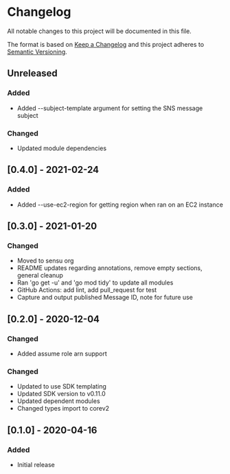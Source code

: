 # Changelog
All notable changes to this project will be documented in this file.

The format is based on [Keep a Changelog](http://keepachangelog.com/en/1.0.0/)
and this project adheres to [Semantic
Versioning](http://semver.org/spec/v2.0.0.html).

## Unreleased

### Added
- Added --subject-template argument for setting the SNS message subject

### Changed
- Updated module dependencies

## [0.4.0] - 2021-02-24

### Added
- Added --use-ec2-region for getting region when ran on an EC2 instance

## [0.3.0] - 2021-01-20

### Changed
- Moved to sensu org
- README updates regarding annotations, remove empty sections, general cleanup
- Ran 'go get -u' and 'go mod tidy' to update all modules
- GitHub Actions: add lint, add pull_request for test
- Capture and output published Message ID, note for future use

## [0.2.0] - 2020-12-04

### Changed
- Added assume role arn support

### Changed
- Updated to use SDK templating
- Updated SDK version to v0.11.0
- Updated dependent modules
- Changed types import to corev2

## [0.1.0] - 2020-04-16

### Added
- Initial release
